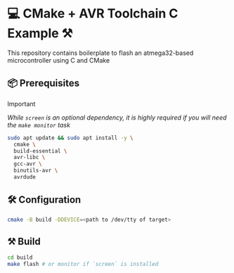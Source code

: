 # :computer: CMake + AVR Toolchain C Example :hammer_and_pick:

This repository contains boilerplate to flash an atmega32-based
microcontroller using C and CMake

## :package: Prerequisites

> [!IMPORTANT]
> *While `screen` is an optional dependency, it is highly required if you will need the `make monitor` task*

```sh
sudo apt update && sudo apt install -y \
  cmake \
  build-essential \
  avr-libc \
  gcc-avr \
  binutils-avr \
  avrdude
```

## :hammer_and_wrench: Configuration

```sh
cmake -B build -DDEVICE=<path to /dev/tty of target>
```

## :hammer_and_pick: Build

```sh
cd build
make flash # or monitor if `screen` is installed
```
